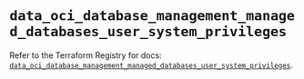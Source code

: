 # `data_oci_database_management_managed_databases_user_system_privileges`

Refer to the Terraform Registry for docs: [`data_oci_database_management_managed_databases_user_system_privileges`](https://registry.terraform.io/providers/hashicorp/oci/7.19.0/docs/data-sources/database_management_managed_databases_user_system_privileges).
